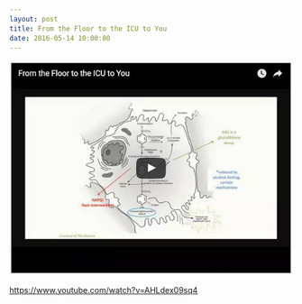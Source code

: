 ```yaml
---
layout: post
title: From the Floor to the ICU to You
date: 2016-05-14 10:00:00
---
```


![](/assets/images/from-the-floor-to-the-icu-to-you.jpg)

<https://www.youtube.com/watch?v=AHLdex09sq4>